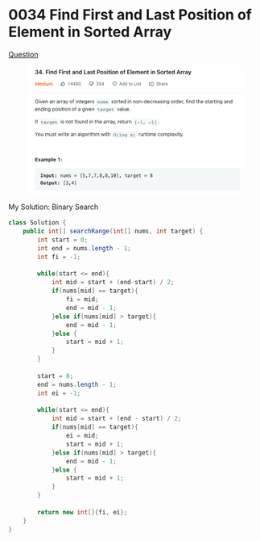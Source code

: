 # 0034 Find First and Last Position of Element in Sorted Array

[Question](https://leetcode.com/problems/find-first-and-last-position-of-element-in-sorted-array/)

<figure><img src="../.gitbook/assets/image.png" alt=""><figcaption></figcaption></figure>



My Solution: Binary Search

```java
class Solution {
    public int[] searchRange(int[] nums, int target) {
        int start = 0;
        int end = nums.length - 1;
        int fi = -1;
        
        while(start <= end){
            int mid = start + (end-start) / 2;
            if(nums[mid] == target){
                fi = mid;
                end = mid - 1;
            }else if(nums[mid] > target){
                end = mid - 1;
            }else {
                start = mid + 1;
            }
        }
        
        start = 0;
        end = nums.length - 1;
        int ei = -1;
        
        while(start <= end){
            int mid = start + (end - start) / 2;
            if(nums[mid] == target){
                ei = mid;
                start = mid + 1;
            }else if(nums[mid] > target){
                end = mid - 1;
            }else {
                start = mid + 1;
            }
        }
        
        return new int[]{fi, ei};
    }
}
```
